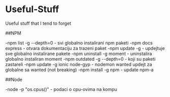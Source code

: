 # Useful-Stuff
Useful stuff that I tend to forget

##NPM

-npm list -g --depth=0	- svi globalno instalirani npm paketi
-npm docs express	- otvara dokumentaciju za trazeni paket
-npm update -g	- updejtuje sve globalno instalirane pakete
-npm uninstall -g moment	- uninstalira globalno instaliran moment
-npm outdated -g --depth=0	- koji su paketi zastareli
-npm update -g ionic node-gyp - nodemon wanted	updejt za globalne sa wanted (not breaking)
-npm install -g npm	- update npm-a

##Node

-node -p "os.cpus()"	- podaci o cpu-ovima na kompu
